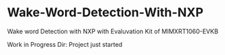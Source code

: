 # Wake-Word-Detection-With-NXP
Wake word Detection with NXP with Evaluvation Kit of MIMXRT1060-EVKB

Work in Progress Dir: Project just started

